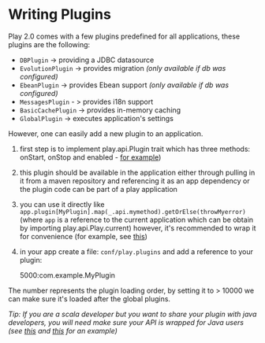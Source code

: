 # Writing Plugins

Play 2.0 comes with a few plugins predefined for all applications, these plugins are the following: 

* `DBPlugin` -> providing a JDBC datasource
* `EvolutionPlugin` -> provides migration  _(only available if db was configured)_
* `EbeanPlugin` -> provides Ebean support _(only available if db was configured)_
* `MessagesPlugin` - > provides i18n support
* `BasicCachePlugin` -> provides in-memory caching
* `GlobalPlugin` -> executes application's settings

However, one can easily add a new plugin to an application.

1. first step is to implement play.api.Plugin trait which has three methods: onStart, onStop and enabled - [for example](https://github.com/playframework/Play20/blob/master/framework/src/play/src/main/scala/play/api/cache/Cache.scala))
2. this plugin should be available in the application either through pulling in it from a maven repository and referencing it
as an app dependency or the plugin code can be part of a play application
3. you can use it directly like `app.plugin[MyPlugin].map(_.api.mymethod).getOrElse(throwMyerror)` (where `app` is  a reference to the current application which can be obtain by importing play.api.Play.current) however, it's recommended to wrap it for convenience (for example, see [this](https://github.com/playframework/Play20/blob/master/framework/src/play/src/main/scala/play/api/cache/Cache.scala))
4. in your app create a file: `conf/play.plugins` and add a reference to your plugin:

    5000:com.example.MyPlugin

The number represents the plugin loading order, by setting it to > 10000 we can make sure it's loaded after the global plugins.

_Tip: If you are a scala developer but you want to share your plugin with java developers, you will need make sure your API is wrapped for Java users (see [this](https://github.com/playframework/Play20/blob/master/framework/src/play/src/main/scala/play/api/cache/Cache.scala) and [this](https://github.com/playframework/Play20/blob/master/framework/src/play/src/main/java/play/cache/Cache.java) for an example)_

